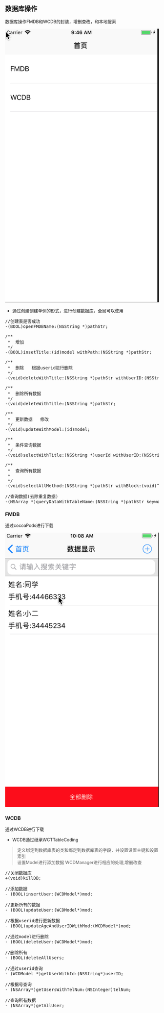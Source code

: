## 数据库操作
数据库操作FMDB和WCDB的封装，增删查改，和本地搜索

![视图](WX20171123-094615@2x.png)

* 通过创建创建单例的形式，进行创建数据库，全局可以使用

<pre>
//创建表是否成功
-(BOOL)openFMDBName:(NSString *)pathStr;

/**
 *  增加
 */
-(BOOL)insetTitle:(id)model withPath:(NSString *)pathStr;

/**
 *  删除   根据userid进行删除
 */
-(void)deleteWithTitle:(NSString *)pathStr withUserID:(NSString *)userId;

/**
 *  删除所有数据
 */
-(void)deleteWithTitle:(NSString *)pathStr;

/**
 *  更新数据   修改
 */
-(void)updateWithModel:(id)model;

/**
 *  条件查询数据
 */
-(void)selectWithTitle:(NSString *)userId withUserID:(NSString *)pathStr;

/**
 *  查询所有数据
 *
 */
-(void)selectAllMethod:(NSString *)pathStr withBlock:(void(^)(id Success))block;

//查询数据(去除重复数据)
-(NSArray *)queryDataWithTableName:(NSString *)pathStr keyword:(NSString *)keyword;
</pre>


### FMDB
通过cocoaPods进行下载

![FMDB](WX20171123-100853@2x.png)

### WCDB
通过WCDB进行下载

* WCDB通过继承WCTTableCoding

> 定义绑定到数据库表的类和绑定到数据库表的字段，并设置设置主键和设置索引<br>
> 设置Model进行添加数据
> WCDManager进行相应的处理,增删改查

<pre>
//关闭数据库
+(void)killDB;

//添加数据
- (BOOL)insertUser:(WCDModel*)mod;

//更新所有的数据
- (BOOL)updateUser:(WCDModel*)mod;

//根据userid进行更新数据
- (BOOL)updateAgeAndUserIDWithMod:(WCDModel*)mod;

//通过model进行删除
- (BOOL)deleteUser:(WCDModel*)mod;

//删除所有
- (BOOL)deleteAllUsers;

//通过userid查询
- (WCDModel *)getUserWithId:(NSString*)userID;

//根据号查询
- (NSArray*)getUsersWithTelNum:(NSInteger)telNum;

//查询所有数据
- (NSArray*)getAllUser;
</pre>
